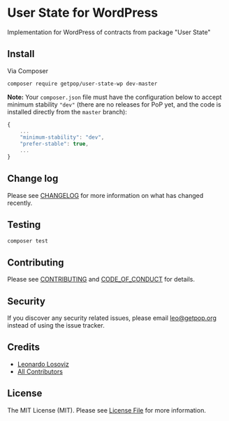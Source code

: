 # User State for WordPress

<!--
[![Latest Version on Packagist][ico-version]][link-packagist]
[![Software License][ico-license]](LICENSE.md)
[![Build Status][ico-travis]][link-travis]
[![Coverage Status][ico-scrutinizer]][link-scrutinizer]
[![Quality Score][ico-code-quality]][link-code-quality]
[![Total Downloads][ico-downloads]][link-downloads]
-->

Implementation for WordPress of contracts from package "User State"

## Install

Via Composer

``` bash
composer require getpop/user-state-wp dev-master
```

**Note:** Your `composer.json` file must have the configuration below to accept minimum stability `"dev"` (there are no releases for PoP yet, and the code is installed directly from the `master` branch):

```javascript
{
    ...
    "minimum-stability": "dev",
    "prefer-stable": true,
    ...
}
```

<!--
## Usage

``` php
```
-->

## Change log

Please see [CHANGELOG](CHANGELOG.md) for more information on what has changed recently.

## Testing

``` bash
composer test
```

## Contributing

Please see [CONTRIBUTING](CONTRIBUTING.md) and [CODE_OF_CONDUCT](CODE_OF_CONDUCT.md) for details.

## Security

If you discover any security related issues, please email leo@getpop.org instead of using the issue tracker.

## Credits

- [Leonardo Losoviz][link-author]
- [All Contributors][link-contributors]

## License

The MIT License (MIT). Please see [License File](LICENSE.md) for more information.

[ico-version]: https://img.shields.io/packagist/v/getpop/user-state-wp.svg?style=flat-square
[ico-license]: https://img.shields.io/badge/license-MIT-brightgreen.svg?style=flat-square
[ico-travis]: https://img.shields.io/travis/getpop/user-state-wp/master.svg?style=flat-square
[ico-scrutinizer]: https://img.shields.io/scrutinizer/coverage/g/getpop/user-state-wp.svg?style=flat-square
[ico-code-quality]: https://img.shields.io/scrutinizer/g/getpop/user-state-wp.svg?style=flat-square
[ico-downloads]: https://img.shields.io/packagist/dt/getpop/user-state-wp.svg?style=flat-square

[link-packagist]: https://packagist.org/packages/getpop/user-state-wp
[link-travis]: https://travis-ci.org/getpop/user-state-wp
[link-scrutinizer]: https://scrutinizer-ci.com/g/getpop/user-state-wp/code-structure
[link-code-quality]: https://scrutinizer-ci.com/g/getpop/user-state-wp
[link-downloads]: https://packagist.org/packages/getpop/user-state-wp
[link-author]: https://github.com/leoloso
[link-contributors]: ../../contributors

